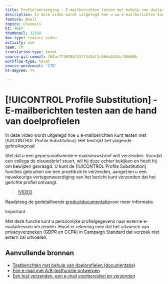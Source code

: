 ```yaml
---
title: Profielvervanging - E-mailberichten testen met behulp van doelprofielen
description: In deze video wordt uitgelegd hoe u uw e-mailberichten kunt testen met de functie voor profielvervanging.
feature: Email
topics: Channels
kt: 4667
thumbnail: 32368
doc-type: feature video
activity: use
team: TM
translation-type: tm+mt
source-git-commit: f04ac773029bf15ff445bf1c506a4234cf5060bb
workflow-type: tm+mt
source-wordcount: '178'
ht-degree: 7%

---
```



# [!UICONTROL Profile Substitution] - E-mailberichten testen aan de hand van doelprofielen

In deze video wordt uitgelegd hoe u e-mailberichten kunt testen met [!UICONTROL Profile Substitution]. Het bestrijkt het volgende gebruiksgeval:

Stel dat u een gepersonaliseerde e-mailnieuwsbrief wilt verzenden. Voordat een collega de nieuwsbrief stuurt, wil hij deze echter bekijken en heeft hij om bewijzen gevraagd. U kunt de [!UICONTROL Profile Substitution] functies gebruiken om een proefdruk te verzenden, aangezien u een nauwkeurige vertegenwoordiging van het bericht kunt verzenden dat het gerichte profiel ontvangt.

>[!VIDEO](https://video.tv.adobe.com/v/32368?quality=12)

Raadpleeg de gedetailleerde [productdocumentatie](https://docs.adobe.com/content/help/en/campaign-standard/using/testing-and-sending/preparing-and-testing-messages/testing-messages-using-target.html)voor meer informatie.

>[!IMPORTANT]
>
>Met deze functie kunt u persoonlijke profielgegevens naar externe e-mailadressen verzenden. Houd er rekening mee dat het uitvoeren van privacyverzoeken (GDPR en CCPA) in Campaign Standard dat verzoek niet extern zal uitvoeren.

## Aanvullende bronnen

* [Testberichten met behulp van doelprofielen (documentatie)](https://docs.adobe.com/content/help/en/campaign-standard/using/testing-and-sending/preparing-and-testing-messages/testing-messages-using-target.html)
* [Een e-mail met A/B-testfunctie ontwerpen](/help/communication-channels/email/a-b-testing.md)
* [Een test verzenden, een e-mail voorbereiden en verzenden](/help/communication-channels/email/sending-test-preparing-sending-email.md)
